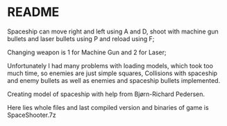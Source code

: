# README #

Spaceship can move right and left using A and D, 
shoot with machine gun bullets and laser bullets using P and reload using F;

Changing weapon is 1 for Machine Gun and 2 for Laser;

Unfortunately I had many problems with loading models, which took too much time, so enemies are just simple squares,
Collisions with spaceship and enemy bullets as well as enemies and spaceship bullets implemented.

Creating model of spaceship with help from Bjørn-Richard Pedersen.

Here lies whole files and last compiled version and binaries of game is SpaceShooter.7z